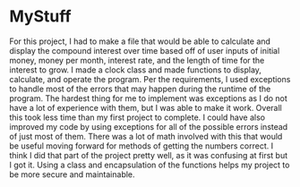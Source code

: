 # MyStuff
For this project, I had to make a file that would be able to calculate and display the compound interest over time based off of user inputs of initial money, money per month, interest rate, and the length of time for the interest to grow. I made a clock class and made functions to display, calculate, and operate the program. Per the requirements, I used exceptions to handle most of the errors that may happen during the runtime of the program. The hardest thing for me to implement was exceptions as I do not have a lot of experience with them, but I was able to make it work. Overall this took less time than my first project to complete. I could have also improved my code by using exceptions for all of the possible errors instead of just most of them. There was a lot of math involved with this that would be useful moving forward for methods of getting the numbers correct. I think I did that part of the project pretty well, as it was confusing at first but I got it. Using a class and encapsulation of the functions helps my project to be more secure and maintainable.
